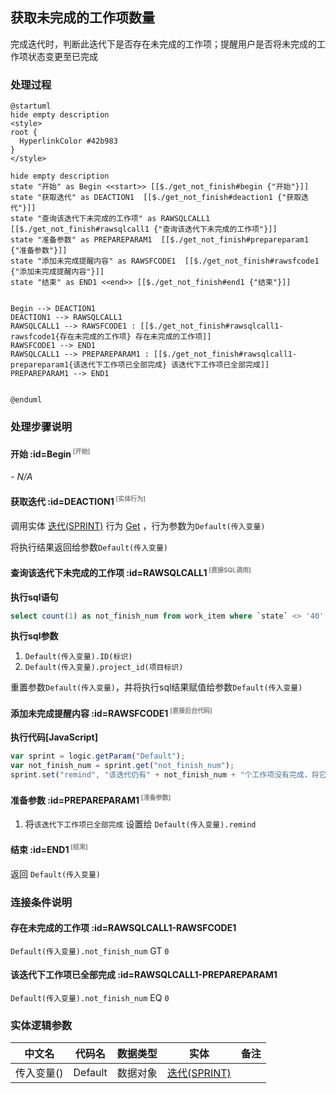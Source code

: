 ## 获取未完成的工作项数量 <!-- {docsify-ignore-all} -->

   完成迭代时，判断此迭代下是否存在未完成的工作项；提醒用户是否将未完成的工作项状态变更至已完成

### 处理过程

```plantuml
@startuml
hide empty description
<style>
root {
  HyperlinkColor #42b983
}
</style>

hide empty description
state "开始" as Begin <<start>> [[$./get_not_finish#begin {"开始"}]]
state "获取迭代" as DEACTION1  [[$./get_not_finish#deaction1 {"获取迭代"}]]
state "查询该迭代下未完成的工作项" as RAWSQLCALL1  [[$./get_not_finish#rawsqlcall1 {"查询该迭代下未完成的工作项"}]]
state "准备参数" as PREPAREPARAM1  [[$./get_not_finish#prepareparam1 {"准备参数"}]]
state "添加未完成提醒内容" as RAWSFCODE1  [[$./get_not_finish#rawsfcode1 {"添加未完成提醒内容"}]]
state "结束" as END1 <<end>> [[$./get_not_finish#end1 {"结束"}]]


Begin --> DEACTION1
DEACTION1 --> RAWSQLCALL1
RAWSQLCALL1 --> RAWSFCODE1 : [[$./get_not_finish#rawsqlcall1-rawsfcode1{存在未完成的工作项} 存在未完成的工作项]]
RAWSFCODE1 --> END1
RAWSQLCALL1 --> PREPAREPARAM1 : [[$./get_not_finish#rawsqlcall1-prepareparam1{该迭代下工作项已全部完成} 该迭代下工作项已全部完成]]
PREPAREPARAM1 --> END1


@enduml
```


### 处理步骤说明

#### 开始 :id=Begin<sup class="footnote-symbol"> <font color=gray size=1>[开始]</font></sup>



*- N/A*
#### 获取迭代 :id=DEACTION1<sup class="footnote-symbol"> <font color=gray size=1>[实体行为]</font></sup>



调用实体 [迭代(SPRINT)](module/ProjMgmt/sprint.md) 行为 [Get](module/ProjMgmt/sprint#行为) ，行为参数为`Default(传入变量)`

将执行结果返回给参数`Default(传入变量)`

#### 查询该迭代下未完成的工作项 :id=RAWSQLCALL1<sup class="footnote-symbol"> <font color=gray size=1>[直接SQL调用]</font></sup>



<p class="panel-title"><b>执行sql语句</b></p>

```sql
select count(1) as not_finish_num from work_item where `state` <> '40' and sprint_id = ? and project_id = ?
```

<p class="panel-title"><b>执行sql参数</b></p>

1. `Default(传入变量).ID(标识)`
2. `Default(传入变量).project_id(项目标识)`

重置参数`Default(传入变量)`，并将执行sql结果赋值给参数`Default(传入变量)`

#### 添加未完成提醒内容 :id=RAWSFCODE1<sup class="footnote-symbol"> <font color=gray size=1>[直接后台代码]</font></sup>



<p class="panel-title"><b>执行代码[JavaScript]</b></p>

```javascript
var sprint = logic.getParam("Default");
var not_finish_num = sprint.get("not_finish_num");
sprint.set("remind", "该迭代仍有" + not_finish_num + "个工作项没有完成，将它们：");

```

#### 准备参数 :id=PREPAREPARAM1<sup class="footnote-symbol"> <font color=gray size=1>[准备参数]</font></sup>



1. 将`该迭代下工作项已全部完成` 设置给  `Default(传入变量).remind`

#### 结束 :id=END1<sup class="footnote-symbol"> <font color=gray size=1>[结束]</font></sup>



返回 `Default(传入变量)`


### 连接条件说明
#### 存在未完成的工作项 :id=RAWSQLCALL1-RAWSFCODE1

`Default(传入变量).not_finish_num` GT `0`
#### 该迭代下工作项已全部完成 :id=RAWSQLCALL1-PREPAREPARAM1

`Default(传入变量).not_finish_num` EQ `0`


### 实体逻辑参数

|    中文名   |    代码名    |  数据类型    |  实体   |备注 |
| --------| --------| -------- | -------- | --------   |
|传入变量(<i class="fa fa-check"/></i>)|Default|数据对象|[迭代(SPRINT)](module/ProjMgmt/sprint.md)||
